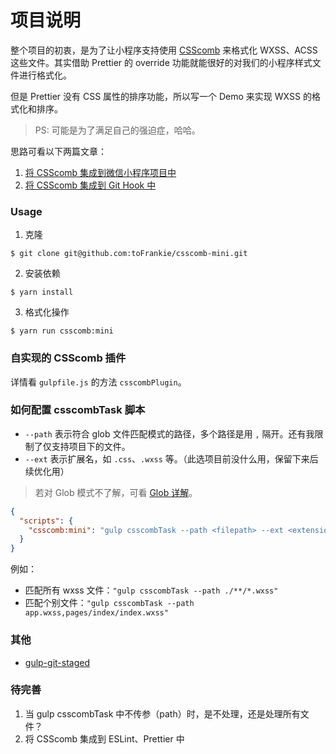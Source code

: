 # 项目说明

整个项目的初衷，是为了让小程序支持使用 [CSScomb](https://github.com/csscomb/csscomb.js) 来格式化 WXSS、ACSS 这些文件。其实借助 Prettier 的 override 功能就能很好的对我们的小程序样式文件进行格式化。

但是 Prettier 没有 CSS 属性的排序功能，所以写一个 Demo 来实现 WXSS 的格式化和排序。

> PS: 可能是为了满足自己的强迫症，哈哈。

思路可看以下两篇文章：

1. [将 CSScomb 集成到微信小程序项目中](https://www.jianshu.com/p/7c3ce9be7341)
2. [将 CSScomb 集成到 Git Hook 中](https://www.jianshu.com/p/734aeca6709c)

### Usage

1. 克隆

```shell
$ git clone git@github.com:toFrankie/csscomb-mini.git
```

2. 安装依赖

```shell
$ yarn install
```

3. 格式化操作

```shell
$ yarn run csscomb:mini
```

### 自实现的 CSScomb 插件

详情看 `gulpfile.js` 的方法 `csscombPlugin`。

### 如何配置 csscombTask 脚本

- `--path` 表示符合 glob 文件匹配模式的路径，多个路径是用 `,` 隔开。还有我限制了仅支持项目下的文件。
- `--ext` 表示扩展名，如 `.css`、`.wxss` 等。（此选项目前没什么用，保留下来后续优化用）

> 若对 Glob 模式不了解，可看 [Glob 详解](https://www.gulpjs.com.cn/docs/getting-started/explaining-globs/#glob-详解)。

```json
{
  "scripts": {
    "csscomb:mini": "gulp csscombTask --path <filepath> --ext <extension>"
  }
}
```

例如：

- 匹配所有 wxss 文件：`"gulp csscombTask --path ./**/*.wxss"`
- 匹配个别文件：`"gulp csscombTask --path app.wxss,pages/index/index.wxss"`

### 其他

* [gulp-git-staged](https://www.npmjs.com/package/gulp-git-staged)

### 待完善

1. 当 gulp csscombTask 中不传参（path）时，是不处理，还是处理所有文件？
2. 将 CSScomb 集成到 ESLint、Prettier 中